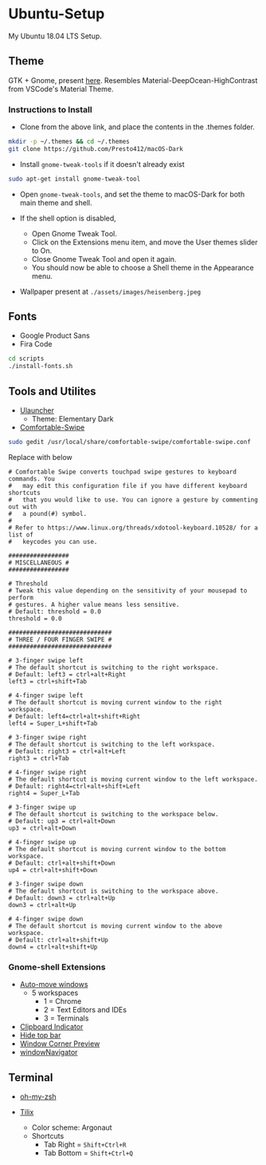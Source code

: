 # Ubuntu-Setup

My Ubuntu 18.04 LTS Setup.

## Theme

GTK + Gnome, present [here](https://github.com/Presto412/macOS-Dark). Resembles Material-DeepOcean-HighContrast from VSCode's Material Theme.

### Instructions to Install

- Clone from the above link, and place the contents in the .themes folder.

```bash
mkdir -p ~/.themes && cd ~/.themes
git clone https://github.com/Presto412/macOS-Dark
```

- Install `gnome-tweak-tools` if it doesn't already exist

```bash
sudo apt-get install gnome-tweak-tool
```

- Open `gnome-tweak-tools`, and set the theme to macOS-Dark for both main theme and shell.
- If the shell option is disabled,

  - Open Gnome Tweak Tool.
  - Click on the Extensions menu item, and move the User themes slider to On.
  - Close Gnome Tweak Tool and open it again.
  - You should now be able to choose a Shell theme in the Appearance menu.

- Wallpaper present at `./assets/images/heisenberg.jpeg`

## Fonts

- Google Product Sans
- Fira Code

```bash
cd scripts
./install-fonts.sh
```

## Tools and Utilites

- [Ulauncher](https://ulauncher.io/#Download)
  - Theme: Elementary Dark
- [Comfortable-Swipe](https://github.com/Hikari9/comfortable-swipe-ubuntu)

```bash
sudo gedit /usr/local/share/comfortable-swipe/comfortable-swipe.conf
```

Replace with below

```text
# Comfortable Swipe converts touchpad swipe gestures to keyboard commands. You
#   may edit this configuration file if you have different keyboard shortcuts
#   that you would like to use. You can ignore a gesture by commenting out with
#   a pound(#) symbol.
#
# Refer to https://www.linux.org/threads/xdotool-keyboard.10528/ for a list of
#   keycodes you can use.

#################
# MISCELLANEOUS #
#################

# Threshold
# Tweak this value depending on the sensitivity of your mousepad to perform
# gestures. A higher value means less sensitive.
# Default: threshold = 0.0
threshold = 0.0

#############################
# THREE / FOUR FINGER SWIPE #
#############################

# 3-finger swipe left
# The default shortcut is switching to the right workspace.
# Default: left3 = ctrl+alt+Right
left3 = ctrl+shift+Tab

# 4-finger swipe left
# The default shortcut is moving current window to the right workspace.
# Default: left4=ctrl+alt+shift+Right
left4 = Super_L+shift+Tab

# 3-finger swipe right
# The default shortcut is switching to the left workspace.
# Default: right3 = ctrl+alt+Left
right3 = ctrl+Tab

# 4-finger swipe right
# The default shortcut is moving current window to the left workspace.
# Default: right4=ctrl+alt+shift+Left
right4 = Super_L+Tab

# 3-finger swipe up
# The default shortcut is switching to the workspace below.
# Default: up3 = ctrl+alt+Down
up3 = ctrl+alt+Down

# 4-finger swipe up
# The default shortcut is moving current window to the bottom workspace.
# Default: ctrl+alt+shift+Down
up4 = ctrl+alt+shift+Down

# 3-finger swipe down
# The default shortcut is switching to the workspace above.
# Default: down3 = ctrl+alt+Up
down3 = ctrl+alt+Up

# 4-finger swipe down
# The default shortcut is moving current window to the above workspace.
# Default: ctrl+alt+shift+Up
down4 = ctrl+alt+shift+Up
```

### Gnome-shell Extensions

- [Auto-move windows](https://extensions.gnome.org/extension/16/auto-move-windows/)
  - 5 workspaces
    - 1 = Chrome
    - 2 = Text Editors and IDEs
    - 3 = Terminals
- [Clipboard Indicator](https://extensions.gnome.org/extension/779/clipboard-indicator/)
- [Hide top bar](https://extensions.gnome.org/extension/545/hide-top-bar/)
- [Window Corner Preview](https://extensions.gnome.org/extension/1227/window-corner-preview/)
- [windowNavigator](https://extensions.gnome.org/extension/10/windownavigator/)

## Terminal

- [oh-my-zsh](https://github.com/robbyrussell/oh-my-zsh/wiki)
- [Tilix](https://gnunn1.github.io/tilix-web/)

  - Color scheme: Argonaut
  - Shortcuts
    - Tab Right = `Shift+Ctrl+R`
    - Tab Bottom = `Shift+Ctrl+Q`
